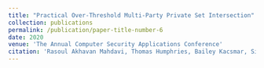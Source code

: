 ```yaml
---
title: "Practical Over-Threshold Multi-Party Private Set Intersection"
collection: publications
permalink: /publication/paper-title-number-6
date: 2020
venue: 'The Annual Computer Security Applications Conference'
citation: 'Rasoul Akhavan Mahdavi, Thomas Humphries, Bailey Kacsmar, Simeon Krastnikov, Nils Lukas, John Premkumar, Masoumeh Shafieinejad, Simon Oya, Florian Kerschbaum, Erik-Oliver Blass. Practical Over-Threshold Multi-Party Private Set Intersection, ACSAC 2020'
---
```


